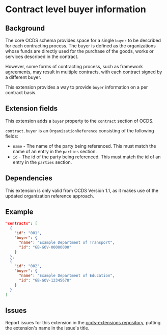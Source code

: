 # Contract level buyer information

## Background

The core OCDS schema provides space for a single `buyer` to be described for each contracting process. The buyer is defined as the organizations whose funds are directly used for the purchase of the goods, works or services described in the contract.

However, some forms of contracting process, such as framework agreements, may result in multiple contracts, with each contract signed by a different buyer.

This extension provides a way to provide `buyer` information on a per contract basis.

## Extension fields

This extension adds a `buyer` property to the `contract` section of OCDS.

`contract.buyer` is an `OrganizationReference` consisting of the following fields:

* `name` - The name of the party being referenced. This must match the name of an entry in the `parties` section.
* `id` - The id of the party being referenced. This must match the id of an entry in the `parties` section.

## Dependencies

This extension is only valid from OCDS Version 1.1, as it makes use of the updated organization reference approach.

## Example

```json
"contracts": [
  {
    "id": "001",
    "buyer": {
      "name": "Example Department of Transport",
      "id": "GB-GOV-00000000"
    }
  },
  {
    "id": "002",
    "buyer": {
      "name": "Example Department of Education",
      "id": "GB-GOV-12345678"
    }
  }
]
```

## Issues

Report issues for this extension in the [ocds-extensions repository](https://github.com/open-contracting/ocds-extensions/issues), putting the extension's name in the issue's title.

